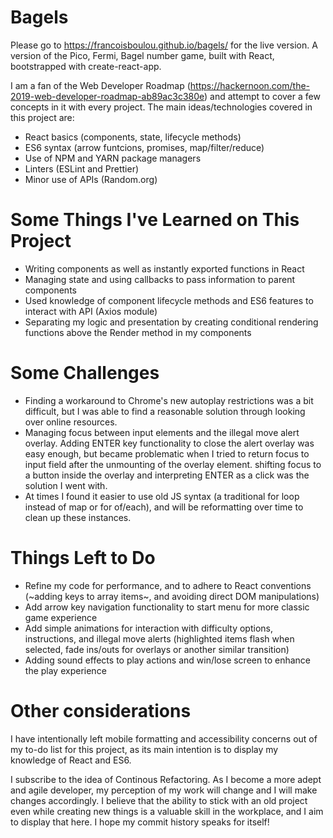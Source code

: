 # Bagels

Please go to https://francoisboulou.github.io/bagels/ for the live version. A version of the Pico, Fermi, Bagel number game, built with React, bootstrapped with create-react-app.

I am a fan of the Web Developer Roadmap (https://hackernoon.com/the-2019-web-developer-roadmap-ab89ac3c380e) and attempt to cover a few concepts in it with every project. The main ideas/technologies covered in this project are:

* React basics (components, state, lifecycle methods)
* ES6 syntax (arrow funtcions, promises, map/filter/reduce)
* Use of NPM and YARN package managers
* Linters (ESLint and Prettier)
* Minor use of APIs (Random.org)


 # Some Things I've Learned on This Project

* Writing components as well as instantly exported functions in React 
* Managing state and using callbacks to pass information to parent components
* Used knowledge of component lifecycle methods and ES6 features to interact with API (Axios module)
* Separating my logic and presentation by creating conditional rendering functions above the Render method in my components

# Some Challenges

* Finding a workaround to Chrome's new autoplay restrictions was a bit difficult, but I was able to find a reasonable solution through looking over online resources. 
* Managing focus between input elements and the illegal move alert overlay. Adding ENTER key functionality to close the alert overlay was easy enough, but became problematic when I tried to return focus to input field after the unmounting of the overlay element. shifting focus to a button inside the overlay and interpreting ENTER as a click was the solution I went with. 
* At times I found it easier to use old JS syntax (a traditional for loop instead of map or for of/each), and will be reformatting over time to clean up these instances.

# Things Left to Do

* Refine my code for performance, and to adhere to React conventions (~adding keys to array items~, and avoiding direct DOM manipulations)
* Add arrow key navigation functionality to start menu for more classic game experience
* Add simple animations for interaction with difficulty options, instructions, and illegal move alerts (highlighted items flash when selected, fade ins/outs for overlays or another similar transition)
* Adding sound effects to play actions and win/lose screen to enhance the play experience


# Other considerations

I have intentionally left mobile formatting and accessibility concerns out of my to-do list for this project, as its main intention is to display my knowledge of React and ES6.

I subscribe to the idea of Continous Refactoring. As I become a more adept and agile developer, my perception of my work will change and I will make changes accordingly. I believe that the ability to stick with an old project even while creating new things is a valuable skill in the workplace, and I aim to display that here. I hope my commit history speaks for itself!   
